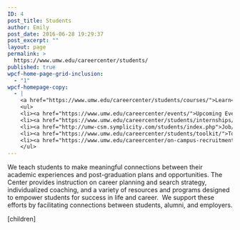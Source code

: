 ```yaml
---
ID: 4
post_title: Students
author: Emily
post_date: 2016-06-28 19:29:37
post_excerpt: ""
layout: page
permalink: >
  https://www.umw.edu/careercenter/students/
published: true
wpcf-home-page-grid-inclusion:
  - "1"
wpcf-homepage-copy:
  - |
    <a href="https://www.umw.edu/careercenter/students/courses/">Learn</a> to make meaningful connections between your academic experiences and post-graduation plans and opportunties.
    <ul>
    <li><a href="https://www.umw.edu/careercenter/events/">Upcoming Events</a></li>
    <li><a href="https://www.umw.edu/careercenter/students/internships/">Internships</a> - getting started</li>
    <li><a href="http://umw-csm.symplicity.com/students/index.php">Job/Internship Database</a> (Employ-An-Eagle)</li>
    <li><a href="https://www.umw.edu/careercenter/students/toolkit/">Toolkit</a></li>
    <li><a href="https://www.umw.edu/careercenter/on-campus-recruitment/">On-Campus Recruitment </a></li>
    </ul>
---
```

We teach students to make meaningful connections between their academic experiences and post-graduation plans and opportunities. The Center provides instruction on career planning and search strategy, individualized coaching, and a variety of resources and programs designed to empower students for success in life and career.  We support these efforts by facilitating connections between students, alumni, and employers.

[children]